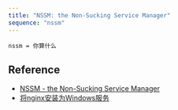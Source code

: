 ```yaml
---
title: "NSSM: the Non-Sucking Service Manager"
sequence: "nssm"
---
```



```text
nssm = 你算什么
```

## Reference

- [NSSM - the Non-Sucking Service Manager](https://nssm.cc/)
- [将nginx安装为Windows服务](https://masuit.com/107?t=0HMVRRCAMO138)
